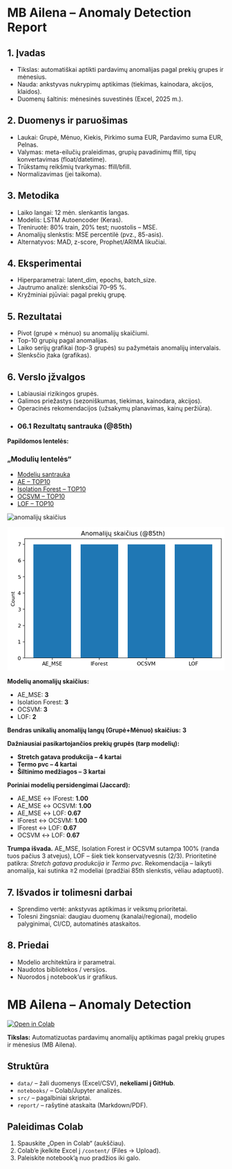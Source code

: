# MB Ailena – Anomaly Detection Report

## 1. Įvadas
- Tikslas: automatiškai aptikti pardavimų anomalijas pagal prekių grupes ir mėnesius.
- Nauda: ankstyvas nukrypimų aptikimas (tiekimas, kainodara, akcijos, klaidos).
- Duomenų šaltinis: mėnesinės suvestinės (Excel, 2025 m.).

## 2. Duomenys ir paruošimas
- Laukai: Grupė, Mėnuo, Kiekis, Pirkimo suma EUR, Pardavimo suma EUR, Pelnas.
- Valymas: meta-eilučių praleidimas, grupių pavadinimų ffill, tipų konvertavimas (float/datetime).
- Trūkstamų reikšmių tvarkymas: ffill/bfill.
- Normalizavimas (jei taikoma).

## 3. Metodika
- Laiko langai: 12 mėn. slenkantis langas.
- Modelis: LSTM Autoencoder (Keras).
- Treniruotė: 80% train, 20% test; nuostolis – MSE.
- Anomalijų slenkstis: MSE percentilė (pvz., 85-asis).
- Alternatyvos: MAD, z-score, Prophet/ARIMA likučiai.

## 4. Eksperimentai
- Hiperparametrai: latent_dim, epochs, batch_size.
- Jautrumo analizė: slenksčiai 70–95 %.
- Kryžminiai pjūviai: pagal prekių grupę.

## 5. Rezultatai
- Pivot (grupė × mėnuo) su anomalijų skaičiumi.
- Top-10 grupių pagal anomalijas.
- Laiko serijų grafikai (top-3 grupės) su pažymėtais anomalijų intervalais.
- Slenksčio įtaka (grafikas).

## 6. Verslo įžvalgos
- Labiausiai rizikingos grupės.
- Galimos priežastys (sezoniškumas, tiekimas, kainodara, akcijos).
- Operacinės rekomendacijos (užsakymų planavimas, kainų peržiūra).
- ### 06.1 Rezultatų santrauka (@85th)

**Papildomos lentelės:**
### „Modulių lentelės“
- [Modelių santrauka](report/model_summary.md)
- [AE – TOP10](report/ae_top10.md)
- [Isolation Forest – TOP10](report/ifor_top10.md)
- [OCSVM – TOP10](report/ocsvm_top10.md)
- [LOF – TOP10](report/lof_top10.md)

![anomalijų skaičius](report/anomaly_count_by_model.png)

![Anomalijų skaičius (@85th)](../anomaly_count_by_model.png)

**Modelių anomalijų skaičius:**
- AE_MSE: **3**
- Isolation Forest: **3**
- OCSVM: **3**
- LOF: **2**

**Bendras unikalių anomalijų langų (Grupė+Mėnuo) skaičius:** **3**

**Dažniausiai pasikartojančios prekių grupės (tarp modelių):**
- **Stretch gatava produkcija – 4 kartai**
- **Termo pvc – 4 kartai**
- **Šiltinimo medžiagos – 3 kartai**

**Poriniai modelių persidengimai (Jaccard):**
- AE_MSE ↔ IForest: **1.00**
- AE_MSE ↔ OCSVM: **1.00**
- AE_MSE ↔ LOF: **0.67**
- IForest ↔ OCSVM: **1.00**
- IForest ↔ LOF: **0.67**
- OCSVM ↔ LOF: **0.67**

**Trumpa išvada.** AE_MSE, Isolation Forest ir OCSVM sutampa 100% (randa tuos pačius 3 atvejus), LOF – šiek tiek konservatyvesnis (2/3). Prioritetinė patikra: *Stretch gatava produkcija* ir *Termo pvc*. Rekomendacija – laikyti anomalija, kai sutinka ≥2 modeliai (pradžiai 85th slenkstis, vėliau adaptuoti).


## 7. Išvados ir tolimesni darbai
- Sprendimo vertė: ankstyvas aptikimas ir veiksmų prioritetai.
- Tolesni žingsniai: daugiau duomenų (kanalai/regionai), modelio palyginimai, CI/CD, automatinės ataskaitos.

## 8. Priedai
- Modelio architektūra ir parametrai.
- Naudotos bibliotekos / versijos.
- Nuorodos į notebook’us ir grafikus.
# MB Ailena – Anomaly Detection

[![Open in Colab](https://colab.research.google.com/assets/colab-badge.svg)](https://colab.research.google.com/github/GiedriusDapsys/MB-Ailena-Anomaly-Detection/blob/main/notebooks/MB%20Ailena%20Anomaly%20Detection%20Report.ipynb)

**Tikslas:** Automatizuotas pardavimų anomalijų aptikimas pagal prekių grupes ir mėnesius (MB Ailena).

## Struktūra
- `data/` – žali duomenys (Excel/CSV), **nekeliami į GitHub**.
- `notebooks/` – Colab/Jupyter analizės.
- `src/` – pagalbiniai skriptai.
- `report/` – rašytinė ataskaita (Markdown/PDF).

## Paleidimas Colab
1. Spauskite „Open in Colab“ (aukščiau).
2. Colab’e įkelkite Excel į `/content/` (Files → Upload).
3. Paleiskite notebook’ą nuo pradžios iki galo.
